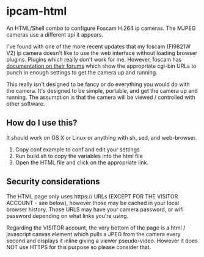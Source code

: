 # ipcam-html

An HTML/Shell combo to configure Foscam H.264 ip cameras. The MJPEG cameras use a different api it appears.

I've found with one of the more recent updates that my foscam (FI9821W V2) ip camera doesn't like to use the web interface without loading browser plugins.  Plugins which really don't work for me.  However, foscam has [documentation on their forums](http://foscam.us/forum/cgi-sdk-for-hd-camera-t6045.html) which show the appropriate cgi-bin URLs to punch in enough settings to get the camera up and running.

This really isn't designed to be fancy or do everything you would do with the camera.  It's designed to be simple, portable, and get the camera up and running.  The assumption is that the camera will be viewed / controlled with other software.

## How do I use this?

It should work on OS X or Linux or anything with sh, sed, and web-browser.

1. Copy conf.example to conf and edit your settings
2. Run build.sh to copy the variables into the html file
3. Open the HTML file and click on the appropriate link.

## Security considerations

The HTML page only uses https:// URLs (EXCEPT FOR THE VISITOR ACCOUNT - see below), however those may be cached in your local browser history.  Those URLS may have your camera password, or wifi password depending on what links you're using.

Regarding the VISITOR account, the very bottom of the page is a html / javascript canvas element which pulls a JPEG from the camera every second and displays it inline giving a viewer pseudo-video.  However it does NOT use HTTPS for this purpose so please consider that.
